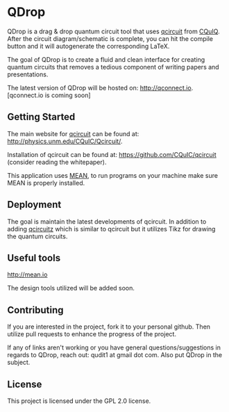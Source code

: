 # QDrop

QDrop is a drag & drop quantum circuit tool that uses [qcircuit](https://github.com/CQuIC/qcircuit) from [CQuIQ](https://cquic.unm.edu). After the circuit diagram/schematic is complete, you can hit the compile button and it will autogenerate the corresponding LaTeX. 

The goal of QDrop is to create a fluid and clean interface for creating quantum circuits that removes a tedious component of writing papers and presentations.

The latest version of QDrop will be hosted on: http://qconnect.io. [qconnect.io is coming soon]

## Getting Started

The main website for [qcircuit](http://physics.unm.edu/CQuIC/Qcircuit/) can be found at: http://physics.unm.edu/CQuIC/Qcircuit/.  

Installation of qcircuit can be found at: https://github.com/CQuIC/qcircuit (consider reading the whitepaper).

This application uses [MEAN](http://mean.io), to run programs on your machine make sure MEAN is properly installed. 

## Deployment

The goal is maintain the latest developments of qcircuit. In addition to adding [qcircuitz](https://github.com/CQuIC/qcircuitz) which is similar to qcircuit but it utilizes Tikz for drawing the quantum circuits.

## Useful tools 

http://mean.io

The design tools utilized will be added soon.

## Contributing

If you are interested in the project, fork it to your personal github. Then utilize pull requests to enhance the progress of the project. 

If any of links aren't working or you have general questions/suggestions in regards to QDrop, reach out: qudit1 at gmail dot com. Also put QDrop in the subject.



## License

This project is licensed under the GPL 2.0 license. 
